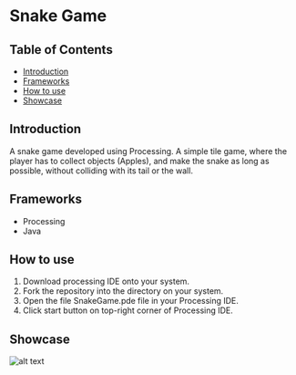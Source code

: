 # Snake Game

## Table of Contents

- [ Introduction ](#intro)
- [ Frameworks ](#frameworks)
- [ How to use ](#how)
- [ Showcase ](#showcase)


<a name="intro"></a>
## Introduction

A snake game developed using Processing. A simple tile game, where the player has to collect objects (Apples), and make the snake as long as possible, without colliding with its tail or the wall.

<a name="frameworks"></a>
## Frameworks

- Processing
- Java

<a name="how"></a>
## How to use

1. Download processing IDE onto your system.
2. Fork the repository into the directory on your system.
3. Open the file SnakeGame.pde file in your Processing IDE.
4. Click start button on top-right corner of Processing IDE.

<a name="showcase"></a>
## Showcase

![alt text]()